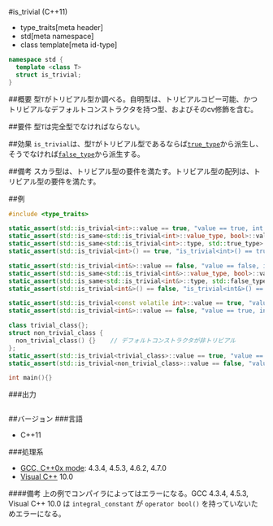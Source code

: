 #is_trivial (C++11)
* type_traits[meta header]
* std[meta namespace]
* class template[meta id-type]

```cpp
namespace std {
  template <class T>
  struct is_trivial;
}
```

##概要
型`T`がトリビアル型か調べる。自明型は、トリビアルコピー可能、かつトリビアルなデフォルトコンストラクタを持つ型、およびそのcv修飾を含む。


##要件
型`T`は完全型でなければならない。


##効果
`is_trivial`は、型`T`がトリビアル型であるならば[`true_type`](./integral_constant-true_type-false_type.md)から派生し、そうでなければ[`false_type`](./integral_constant-true_type-false_type.md)から派生する。


##備考
スカラ型は、トリビアル型の要件を満たす。トリビアル型の配列は、トリビアル型の要件を満たす。


##例
```cpp
#include <type_traits>

static_assert(std::is_trivial<int>::value == true, "value == true, int is trivial");
static_assert(std::is_same<std::is_trivial<int>::value_type, bool>::value, "value_type == bool");
static_assert(std::is_same<std::is_trivial<int>::type, std::true_type>::value, "type == true_type");
static_assert(std::is_trivial<int>() == true, "is_trivial<int>() == true");

static_assert(std::is_trivial<int&>::value == false, "value == false, int& is not trivial");
static_assert(std::is_same<std::is_trivial<int&>::value_type, bool>::value, "value_type == bool");
static_assert(std::is_same<std::is_trivial<int&>::type, std::false_type>::value, "type == false_type");
static_assert(std::is_trivial<int&>() == false, "is_trivial<int&>() == false");

static_assert(std::is_trivial<const volatile int>::value == true, "value == true, const volatile int is trivial");
static_assert(std::is_trivial<int&>::value == false, "value == true, int& is not trivial");

class trivial_class{};
struct non_trivial_class {
  non_trivial_class() {}    // デフォルトコンストラクタが非トリビアル
};
static_assert(std::is_trivial<trivial_class>::value == true, "value == true, trivial_class is trivial");
static_assert(std::is_trivial<non_trivial_class>::value == false, "value == true, non_trivial_class is not trivial");

int main(){}
```

###出力
```
```

##バージョン
###言語
- C++11

###処理系
- [GCC, C++0x mode](/implementation.md#gcc): 4.3.4, 4.5.3, 4.6.2, 4.7.0
- [Visual C++](/implementation.md#visual_cpp) 10.0

####備考
上の例でコンパイラによってはエラーになる。GCC 4.3.4, 4.5.3, Visual C++ 10.0 は `integral_constant` が `operator bool()` を持っていないためエラーになる。


